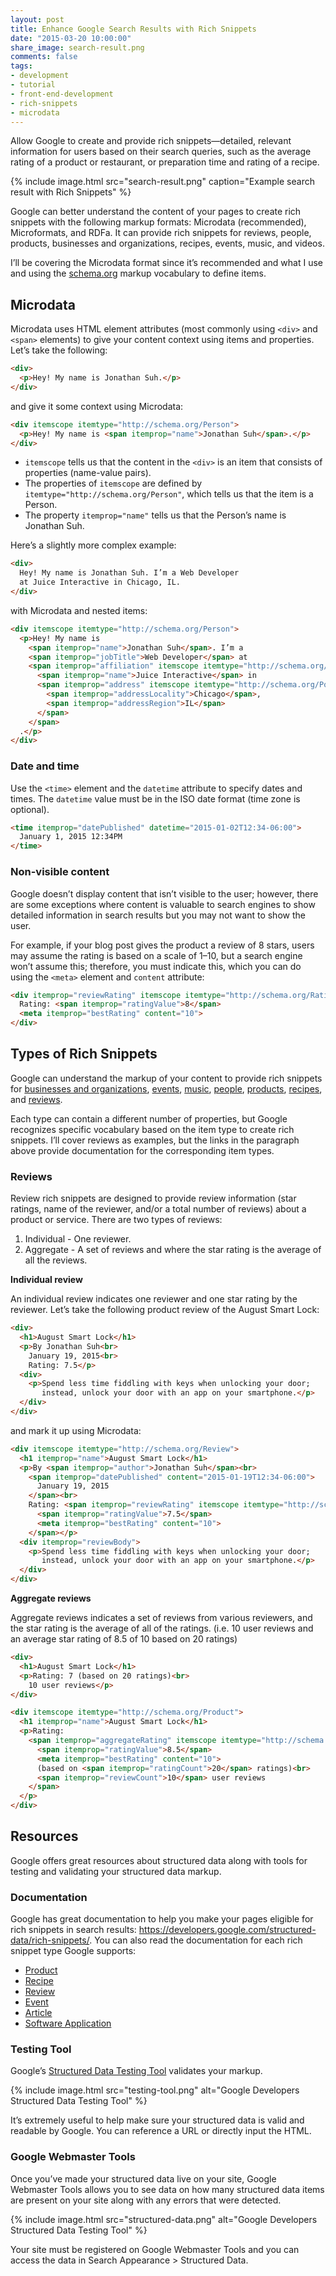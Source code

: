 ```yaml
---
layout: post
title: Enhance Google Search Results with Rich Snippets
date: "2015-03-20 10:00:00"
share_image: search-result.png
comments: false
tags:
- development
- tutorial
- front-end-development
- rich-snippets
- microdata
---
```


Allow Google to create and provide rich snippets—detailed, relevant information for users based on their search queries, such as the average rating of a product or restaurant, or preparation time and rating of a recipe.

<!--more-->

{% include image.html src="search-result.png" caption="Example search result with Rich Snippets" %}

Google can better understand the content of your pages to create rich snippets with the following markup formats: Microdata (recommended), Microformats, and RDFa. It can provide rich snippets for reviews, people, products, businesses and organizations, recipes, events, music, and videos.

I’ll be covering the Microdata format since it’s recommended and what I use and using the <a href="http://schema.org" target="_blank">schema.org</a> markup vocabulary to define items.

## Microdata

Microdata uses HTML element attributes (most commonly using `<div>` and `<span>` elements) to give your content context using items and properties. Let’s take the following:

```html
<div>
  <p>Hey! My name is Jonathan Suh.</p>
</div>
```

and give it some context using Microdata:

```html
<div itemscope itemtype="http://schema.org/Person">
  <p>Hey! My name is <span itemprop="name">Jonathan Suh</span>.</p>
</div>
```

- `itemscope` tells us that the content in the `<div>` is an item that consists of properties (name-value pairs).
- The properties of `itemscope` are defined by `itemtype="http://schema.org/Person"`, which tells us that the item is a Person.
- The property `itemprop="name"` tells us that the Person’s name is Jonathan Suh.

Here’s a slightly more complex example:

```html
<div>
  Hey! My name is Jonathan Suh. I’m a Web Developer 
  at Juice Interactive in Chicago, IL.
</div>
```

with Microdata and nested items:

```html
<div itemscope itemtype="http://schema.org/Person">
  <p>Hey! My name is 
    <span itemprop="name">Jonathan Suh</span>. I’m a 
    <span itemprop="jobTitle">Web Developer</span> at 
    <span itemprop="affiliation" itemscope itemtype="http://schema.org/Organization">
      <span itemprop="name">Juice Interactive</span> in 
      <span itemprop="address" itemscope itemtype="http://schema.org/PostalAddress">
        <span itemprop="addressLocality">Chicago</span>, 
        <span itemprop="addressRegion">IL</span>
      </span>
    </span>
  .</p>
</div>
```

### Date and time

Use the `<time>` element and the `datetime` attribute to specify dates and times. The `datetime` value must be in the ISO date format (time zone is optional).

```html
<time itemprop="datePublished" datetime="2015-01-02T12:34-06:00">
  January 1, 2015 12:34PM
</time>
```

### Non-visible content

Google doesn’t display content that isn’t visible to the user; however, there are some exceptions where content is valuable to search engines to show detailed information in search results but you may not want to show the user.

For example, if your blog post gives the product a review of 8 stars, users may assume the rating is based on a scale of 1–10, but a search engine won’t assume this; therefore, you must indicate this, which you can do using the `<meta>` element and `content` attribute:

```html
<div itemprop="reviewRating" itemscope itemtype="http://schema.org/Rating">
  Rating: <span itemprop="ratingValue">8</span>
  <meta itemprop="bestRating" content="10">
</div>
```

## Types of Rich Snippets

Google can understand the markup of your content to provide rich snippets for <a href="https://support.google.com/webmasters/answer/answer.py?answer=146861" target="_blank">businesses and organizations</a>, <a href="https://support.google.com/webmasters/answer/answer.py?answer=164506" target="_blank">events</a>, <a href="https://support.google.com/webmasters/answer/1623047?hl=en" target="_blank">music</a>, <a href="https://support.google.com/webmasters/answer/answer.py?answer=146646" target="_blank">people</a>, <a href="https://support.google.com/webmasters/answer/answer.py?answer=146750" target="_blank">products</a>, <a href="https://support.google.com/webmasters/answer/answer.py?answer=173379" target="_blank">recipes</a>, and <a href="https://support.google.com/webmasters/answer/answer.py?answer=146645" target="_blank">reviews</a>.

Each type can contain a different number of properties, but Google recognizes specific vocabulary based on the item type to create rich snippets. I’ll cover reviews as examples, but the links in the paragraph above provide documentation for the corresponding item types.

### Reviews

Review rich snippets are designed to provide review information (star ratings, name of the reviewer, and/or a total number of reviews) about a product or service. There are two types of reviews:

1. Individual - One reviewer.
2. Aggregate - A set of reviews and where the star rating is the average of all the reviews.

**Individual review**

An individual review indicates one reviewer and one star rating by the reviewer. Let’s take the following product review of the August Smart Lock:

```html
<div>
  <h1>August Smart Lock</h1>
  <p>By Jonathan Suh<br>
    January 19, 2015<br>
    Rating: 7.5</p>
  <div>
    <p>Spend less time fiddling with keys when unlocking your door; 
       instead, unlock your door with an app on your smartphone.</p>
  </div>
</div>
```

and mark it up using Microdata:

```html
<div itemscope itemtype="http://schema.org/Review">
  <h1 itemprop="name">August Smart Lock</h1>
  <p>By <span itemprop="author">Jonathan Suh</span><br>
    <span itemprop="datePublished" content="2015-01-19T12:34-06:00">
      January 19, 2015
    </span><br>
    Rating: <span itemprop="reviewRating" itemscope itemtype="http://schema.org/Rating">
      <span itemprop="ratingValue">7.5</span>
      <meta itemprop="bestRating" content="10">
    </span></p>
  <div itemprop="reviewBody">
    <p>Spend less time fiddling with keys when unlocking your door; 
       instead, unlock your door with an app on your smartphone.</p>
  </div>
</div>
```

**Aggregate reviews**

Aggregate reviews indicates a set of reviews from various reviewers, and the star rating is the average of all of the ratings. (i.e. 10 user reviews and an average star rating of 8.5 of 10 based on 20 ratings)

```html
<div>
  <h1>August Smart Lock</h1>
  <p>Rating: 7 (based on 20 ratings)<br>
    10 user reviews</p>
</div>
```

```html
<div itemscope itemtype="http://schema.org/Product">
  <h1 itemprop="name">August Smart Lock</h1>
  <p>Rating: 
    <span itemprop="aggregateRating" itemscope itemtype="http://schema.org/AggregateRating">
      <span itemprop="ratingValue">8.5</span>
      <meta itemprop="bestRating" content="10">
      (based on <span itemprop="ratingCount">20</span> ratings)<br>
      <span itemprop="reviewCount">10</span> user reviews
    </span>
  </p>
</div>
```

## Resources

Google offers great resources about structured data along with tools for testing and validating your structured data markup.

### Documentation

Google has great documentation to help you make your pages eligible for rich snippets in search results: <a href="https://developers.google.com/structured-data/rich-snippets/" target="_blank">https://developers.google.com/structured-data/rich-snippets/</a>. You can also read the documentation for each rich snippet type Google supports:

- <a href="https://developers.google.com/structured-data/rich-snippets/products" target="_blank">Product</a>
- <a href="https://developers.google.com/structured-data/rich-snippets/recipes" target="_blank">Recipe</a>
- <a href="https://developers.google.com/structured-data/rich-snippets/reviews" target="_blank">Review</a>
- <a href="https://developers.google.com/structured-data/rich-snippets/events" target="_blank">Event</a>
- <a href="https://developers.google.com/structured-data/rich-snippets/articles" target="_blank">Article</a>
- <a href="https://developers.google.com/structured-data/rich-snippets/sw-app" target="_blank">Software Application</a>

### Testing Tool

Google’s <a href="https://developers.google.com/structured-data/testing-tool/" target="_blank">Structured Data Testing Tool</a> validates your markup.

{% include image.html src="testing-tool.png" alt="Google Developers Structured Data Testing Tool" %}

It’s extremely useful to help make sure your structured data is valid and readable by Google. You can reference a URL or directly input the HTML.

### Google Webmaster Tools

Once you’ve made your structured data live on your site, Google Webmaster Tools allows you to see data on how many structured data items are present on your site along with any errors that were detected.

{% include image.html src="structured-data.png" alt="Google Developers Structured Data Testing Tool" %}

Your site must be registered on Google Webmaster Tools and you can access the data in Search Appearance > Structured Data.